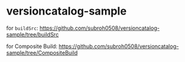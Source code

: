 # versioncatalog-sample

for `buildSrc`: https://github.com/subroh0508/versioncatalog-sample/tree/buildSrc

for Composite Build: https://github.com/subroh0508/versioncatalog-sample/tree/CompositeBuild

